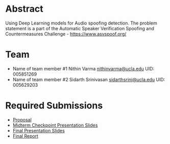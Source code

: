 # Abstract

Using Deep Learning models for Audio spoofing detection. The problem statement is a part of the Automatic Speaker Verification Spoofing and Countermeasures Challenge - https://www.asvspoof.org/ 


# Team

* Name of team member \#1 Nithin Varma  nithinvarma@ucla.edu  UID: 005851269 
* Name of team member \#2 Sidarth Srinivasan sidarthsrini@ucla.edu UID: 005629203


# Required Submissions

* [Proposal](proposal)
* [Midterm Checkpoint Presentation Slides](https://github.com/siddle00/ece209as_project/blob/main/docs/midterm%20presentation.pdf)
* [Final Presentation Slides](https://github.com/siddle00/ece209as_project/blob/main/docs/Final%20Presentation.pdf)
* [Final Report](report)
